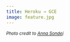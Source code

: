 ```yaml
---
title: Heroku → GCE
image: feature.jpg
---
```


<small>_Photo credit to [Anna Sondej](https://unsplash.com/@asondej)_</small>
